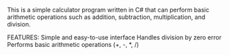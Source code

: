 This is a simple calculator program written in C# that can perform basic arithmetic operations such as addition, subtraction, multiplication, and division.

FEATURES:
Simple and easy-to-use interface
Handles division by zero error
Performs basic arithmetic operations (+, -, *, /)
